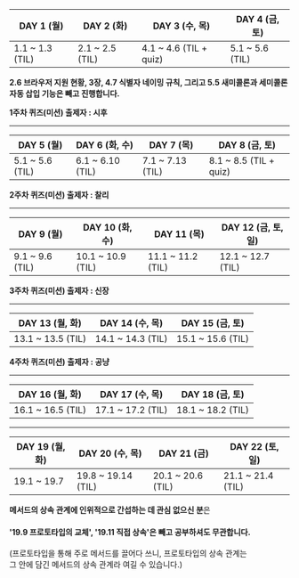 | DAY 1 (월) | DAY 2 (화) | DAY 3 (수, 목) | DAY 4 (금, 토) | 
|------------| ---------- | -------------- | --------------|
| 1.1 ~ 1.3 (TIL) | 2.1 ~ 2.5 (TIL) | 4.1 ~ 4.6 (TIL + quiz) | 5.1 ~ 5.6 (TIL) |

**2.6 브라우저 지원 현황, 3장, 4.7 식별자 네이밍 규칙, 그리고 5.5 새미콜론과 세미콜론 자동 삽입 기능은 빼고 진행합니다.**

**1주차 퀴즈(미션) 출제자 : 시후**

---

| DAY 5 (월) | DAY 6 (화, 수) | DAY 7 (목) |  DAY 8 (금, 토) |
|------------| ---------- | -------------- | ----------- |
| 5.1 ~ 5.6 (TIL) | 6.1 ~ 6.10 (TIL) | 7.1 ~ 7.13 (TIL)| 8.1 ~ 8.5 (TIL + quiz) |

**2주차 퀴즈(미션) 출제자 : 찰리**

---

| DAY 9 (월) | DAY 10 (화, 수) | DAY 11 (목) |  DAY 12 (금, 토, 일) |
|------------| ---------- | -------------- | ----------- |
| 9.1 ~ 9.6 (TIL) | 10.1 ~ 10.9 (TIL) | 11.1 ~ 11.2 (TIL) | 12.1 ~ 12.7 (TIL) |

**3주차 퀴즈(미션) 출제자 : 신장**

---

| DAY 13 (월, 화) | DAY 14 (수, 목) | DAY 15 (금, 토) | 
|------------| ---------- | -------------- | 
| 13.1 ~ 13.5 (TIL) | 14.1 ~ 14.3 (TIL) | 15.1 ~ 15.6 (TIL) |  

**4주차 퀴즈(미션) 출제자 : 공냥**

---

| DAY 16 (월, 화) | DAY 17 (수, 목) | DAY 18 (금, 토) | 
|------------| ---------- | -------------- | 
| 16.1 ~ 16.5 (TIL) | 17.1 ~ 17.2 (TIL) | 18.1 ~ 18.2 (TIL) |

---

| DAY 19 (월, 화) | DAY 20 (수, 목) | DAY 21 (금) | DAY 22 (토, 일) |
|------------| ---------- | -------------- | ---- |
| 19.1 ~ 19.7 | 19.8 ~ 19.14 (TIL) | 20.1 ~ 20.6 (TIL) | 21.1 ~ 21.4 (TIL) |

**메서드의 상속 관계에 인위적으로 간섭하는 데 관심 없으신 분**은
#### '19.9 프로토타입의 교체', '19.11 직접 상속'은 빼고 공부하셔도 무관합니다.
(프로토타입을 통해 주로 메서드를 끌어다 쓰니, 프로토타입의 상속 관계는</br> 그 안에 담긴 메서드의 상속 관계라 여길 수 있습니다.)

<!--
6.1 ~ 6.6
6.7 ~ 6.10
| DAY 5 | DAY 6 | DAY 7 | DAY 8 |
| ----- | ----- | ----- | ----- |
| 6장 (TIL) | 7장 (TIL) | 8장 (TIL) |
발표하는 시간을 넣을까...
-->